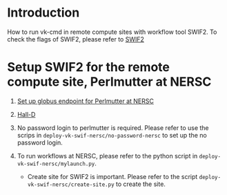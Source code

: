 # Introduction
How to run vk-cmd in remote compute sites with workflow tool SWIF2. To check the flags of SWIF2, please refer to [SWIF2](https://scicomp.jlab.org/cli/swif.html)


# Setup SWIF2 for the remote compute site, Perlmutter at NERSC
1. [Set up globus endpoint for Perlmutter at NERSC](https://davidljlab.wordpress.com/2018/07/18/swif2-testing/)

2. [Hall-D](https://halldweb.jlab.org/wiki/index.php/HOWTO_Execute_a_Launch_using_NERSC)

3. No password login to perlmutter is required. Please refer to use the scrips in `deploy-vk-swif-nersc/no-password-nersc` to set up the no password login.

4. To run workflows at NERSC, please refer to the python script in `deploy-vk-swif-nersc/mylaunch.py`.
    - Create site for SWIF2 is important. Please refer to the script `deploy-vk-swif-nersc/create-site.py` to create the site. 